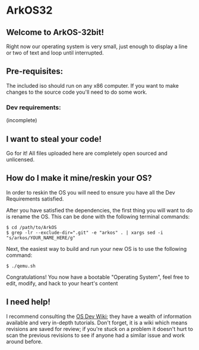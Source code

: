 # ArkOS32

## Welcome to ArkOS-32bit!
 Right now our operating system is very small, just enough to display a line or two of text and loop until interrupted.

## Pre-requisites:
 The included iso should run on any x86 computer.
 If you want to make changes to the source code you'll need to do some work.

### Dev requirements:
 (incomplete)

## I want to steal your code!
 Go for it! All files uploaded here are completely open sourced and unlicensed.

## How do I make it mine/reskin your OS?
 In order to reskin the OS you will need to ensure you have all the Dev Requirements satisfied.
 
 After you have satisfied the dependencies, the first thing you will want to do is rename the OS. This can be done with the following terminal commands:

```
$ cd /path/to/ArkOS
$ grep -lr --exclude-dir=".git" -e "arkos" . | xargs sed -i "s/arkos/YOUR_NAME_HERE/g"
```

Next, the easiest way to build and run your new OS is to use the following command:

```
$ ./qemu.sh
```

Congratulations! You now have a bootable "Operating System", feel free to edit, modify, and hack to your heart's content

## I need help!
I recommend consulting the [OS Dev Wiki](http://wiki.osdev.org); they have a wealth of information available and very in-depth tutorials. Don't forget, it is a wiki which means revisions are saved for review; if you're stuck on a problem it doesn't hurt to scan the previous revisions to see if anyone had a similar issue and work around before.
